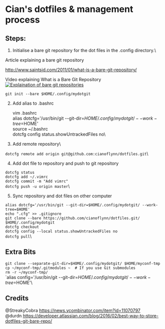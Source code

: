 # Cian's dotfiles & management process  
## Steps:

1. Initialise a bare git repository for the dot files in the .config directory.\
  
Article explaining a bare git repository  
  
  http://www.saintsjd.com/2011/01/what-is-a-bare-git-repository/  
 
 
 
Video explaining What is a Bare Git Repository\
  [![Explaination of bare git repositories](http://img.youtube.com/vi/krR847J8yPc/0.jpg)](https://www.youtube.com/watch?v=krR847J8yPc)


	git init --bare $HOME/.config/mydotgit
	

2. Add alias to .bashrc  

	vim .bashrc\
	alias dotcfg='/usr/bin/git --git-dir=$HOME/.config/mydotgit/ --work-tree=$HOME'\
	source ~/.bashrc\
	dotcfg config status.showUntrackedFiles no\

3. Add remote repository\

 `dotcfg remote add origin git@github.com:cianoflynn/dotfiles.git`\

4. Add dot file to repository and push to git repository

`dotcfg status`\
`dotcfg add ~/.vimrc`\
`dotcfg commit -m "Add vimrc"`\
`dotcfg push -u origin master`\
    
    
5. Sync repository and dot files on other computer

 `alias dotcfg='/usr/bin/git --git-dir=$HOME/.config/mydotgit/ --work-tree=$HOME'`\
 `echo ".cfg" >> .gitignore`\
 `git clone --bare https://github.com/cianoflynn/dotfiles.git/ $HOME/.config/mydotgit`\
 `dotcfg checkout`\
 `dotcfg config --local status.showUntrackedFiles no`\
 `dotcfg pull`\

## Extra Bits
 `git clone --separate-git-dir=$HOME/.config/mydotgit/ $HOME/myconf-tmp`\
 `cp ~/myconf-tmp/.gitmodules ~  # If you use Git submodules`\
 `rm -r ~/myconf-tmp/`\
 `alias config='/usr/bin/git --git-dir=$HOME/.config/mydotgit/ --work-tree=$HOME'\
 
## Credits  
@StreakyCobra https://news.ycombinator.com/item?id=11070797  
@durdn https://developer.atlassian.com/blog/2016/02/best-way-to-store-dotfiles-git-bare-repo/  
